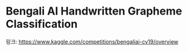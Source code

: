 # Bengali AI Handwritten Grapheme Classification
링크: https://www.kaggle.com/competitions/bengaliai-cv19/overview
